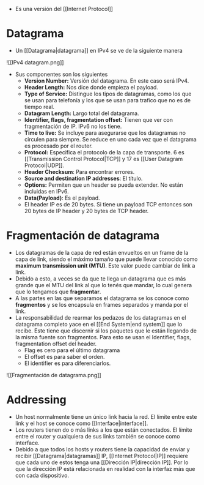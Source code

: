 - Es una versión del [[Internet Protocol]]
# Datagrama

- Un [[Datagrama|datagrama]] en IPv4 se ve de la siguiente manera

![[IPv4 datagram.png]]
- Sus componentes son los siguientes
	- **Version Number:** Versión del datagrama. En este caso será IPv4.
	- **Header Length:** Nos dice donde empieza el payload.
	- **Type of Service:** Distingue los tipos de datagramas, como los que se usan para telefonía y los que se usan para trafico que no es de tiempo real.
	- **Datagram Length:** Largo total del datagrama.
	- **Identifier, flags, fragmentation offset:** Tienen que ver con fragmentación de IP. IPv6 no los tiene.
	- **Time to live:** Se incluye para asegurarse que los datagramas no circulen para siempre. Se reduce en uno cada vez que el datagrama es procesado por el router.
	- **Protocol:** Especifica el protocolo de la capa de transporte. 6 es [[Transmission Control Protocol|TCP]] y 17 es [[User Datagram Protocol|UDP]].
	- **Header Checksum**: Para encontrar errores.
	- **Source and destination IP addresses**: El título.
	- **Options:** Permiten que un header se pueda extender. No están incluidas en IPv6.
	- **Data(Payload)**: Es el payload.
	- El header IP es de 20 bytes. Si tiene un payload TCP entonces son 20 bytes de IP header y 20 bytes de TCP header.

# Fragmentación de datagrama

- Los datagramas de la capa de red están envueltos en un frame de la capa de link, siendo el máximo tamaño que puede llevar conocido como **maximum transmission unit (MTU)**. Este valor puede cambiar de link a link. 
- Debido a esto, a veces se da que te llega un datagrama que es más grande que el MTU del link al que lo tenés que mandar, lo cual genera que lo tengamos que **fragmentar**.
- A las partes en las que separamos el datagrama se los conoce como **fragmentos** y se los encapsula en frames separados y manda por el link.
- La responsabilidad de rearmar los pedazos de los datagramas en el datagrama completo yace en el [[End System|end system]] que lo recibe. Este tiene que discernir si los paquetes que le están llegando de la misma fuente son fragmentos. Para esto se usan el Identifier, flags, fragmentation offset del header.
	- Flag es cero para el último datagrama
	- El offset es para saber el orden.
	- El identifier es para diferenciarlos.

![[Fragmentación de datagrama.png]]

# Addressing

- Un host normalmente tiene un único link hacia la red. El límite entre este link y el host se conoce como [[Interface|interface]].
- Los routers tienen do o más links a los que están conectados. El límite entre el router y cualquiera de sus links también se conoce como interface.
- Debido a que todos los hosts y routers tiene la capacidad de enviar y recibir [[Datagrama|datagramas]] IP, [[Internet Protocol|IP]] requiere que cada uno de estos tenga una [[Dirección IP|dirección IP]]. Por lo que la dirección IP está relacionada en realidad con la interfaz más que con cada dispositivo.